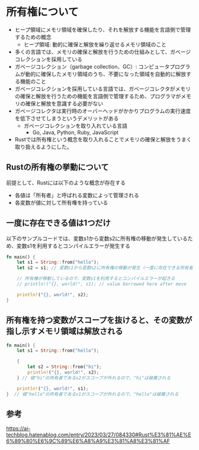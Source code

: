 # 所有権について

- ヒープ領域にメモリ領域を確保したり、それを解放する機能を言語側で管理するための概念
    - ヒープ領域: 動的に確保と解放を繰り返せるメモリ領域のこと
- 多くの言語では、メモリの確保と解放を行うための仕組みとして、ガベージコレクションを採用している
- ガベージコレクション（garbage collection、GC）: コンピュータプログラムが動的に確保したメモリ領域のうち、不要になった領域を自動的に解放する機能のこと
- ガベージコレクションを採用している言語では、ガベージコレクタがメモリの確保と解放を行うための機能を言語側で管理するため、プログラマがメモリの確保と解放を意識する必要がない
- ガベージコレクタは実行時のオーバーヘッドがかかりプログラムの実行速度を低下させてしまうというデメリットがある
    - ガベージコレクションを取り入れている言語
        - Go, Java, Python, Ruby, JavaScript
- Rustでは所有権という概念を取り入れることでメモリの確保と解放をうまく取り扱えるようにした。

## Rustの所有権の挙動について

前提として、Rustには以下のような概念が存在する

- 各値は「所有者」と呼ばれる変数によって管理される
- 各変数が値に対して所有権を持っている

## 一度に存在できる値は1つだけ

以下のサンプルコードでは、変数s1から変数s2に所有権の移動が発生しているため、変数s1を利用するとコンパイルエラーが発生する

```rust
fn main() {
    let s1 = String::from("hello");
    let s2 = s1; // 変数s1から変数s2に所有権の移動が発生（一度に存在できる所有者は1人だけ）

    // 所有権が移動しているので、変数s1を利用するとコンパイルエラーが起きる
    // println!("{}, world!", s1); // value borrowed here after move

    println!("{}, world!", s2);
}
```

## 所有権を持つ変数がスコープを抜けると、その変数が指し示すメモリ領域は解放される

```rust
fn main() {
    let s1 = String::from("hello");

    {
        let s2 = String::from("hi");
        println!("{}, world!", s2);
    } // 値"hi"の所有者であるs2がスコープが外れるので、"hi"は破棄される

    println!("{}, world!", s1);
}  // 値"hello"の所有者であるs1がスコープが外れるので、"hello"は破棄される
```

## 参考

https://ai-techblog.hatenablog.com/entry/2023/03/27/084330#Rust%E3%81%AE%E6%89%80%E6%9C%89%E6%A8%A9%E3%81%A8%E3%81%AF
